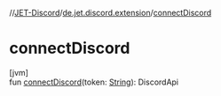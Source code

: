 //[JET-Discord](../../index.md)/[de.jet.discord.extension](index.md)/[connectDiscord](connect-discord.md)

# connectDiscord

[jvm]\
fun [connectDiscord](connect-discord.md)(token: [String](https://kotlinlang.org/api/latest/jvm/stdlib/kotlin/-string/index.html)): DiscordApi

